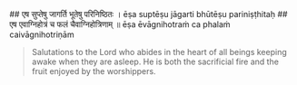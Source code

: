 <section>
<section data-markdown data-audio-src="../audio/adityahridayam/adityahridayam_23.m4a">
## एष सुप्तेषु जागर्ति भूतेषु परिनिष्ठितः ।
ēṣa suptēṣu jāgarti bhūtēṣu pariniṣṭhitaḥ
## एष एवाग्निहोत्रं च फलं चैवाग्निहोत्रिणाम् ॥
ēṣa ēvāgnihotraṁ ca phalaṁ caivāgnihotriṇām

> Salutations to the Lord who abides in the heart of all beings keeping awake when they are asleep. He is both the sacrificial fire and the fruit enjoyed by the worshippers.
<!--
Salutations to the Lord who abides in the heart of all beings keeping awake when they are asleep. Verily, he is the Agnihotra, the sacrificial fire and the fruit gained by the worshipper of the Agnihotra.

Salutations to the Lord who abides in the heart of all beings keeping awake when they are asleep. Verily he is the Agnihotra , the sacrificial fire and the fruit gained by the worshipper of the agnihotra. 
-->
</section>
</section>
